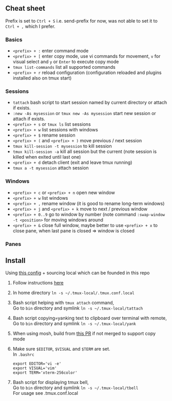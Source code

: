 ## Cheat sheet

Prefix is set to `Ctrl + S` i.e. send-prefix for now, was not able to set it to `Ctrl + ,` which I prefer.

### Basics

- `<prefix> + :` enter command mode
- `<prefix> + [` enter copy mode, use vi commands for movement, `v` for visual select and `y` or `Enter` to execute copy mode
- `tmux list-commands` list all supported commands
- `<prefix> + r` reload configuration (configuration reloaded and plugins installed also on tmux start)

### Sessions

- `tattach` bash script to start session named by current directory or attach if exists. 
- `:new -As mysession` or `tmux new -As mysession` start new session or attach if exists. 
- `<prefix> + s` or `tmux ls` list sessions
- `<prefix> + w` list sessions with windows
- `<prefix> + $` rename session 
- `<prefix> + (` and `<prefix> + )` move previous / next session
- `tmux kill-session -t mysession` to kill session
- `tmux kill-session -a` kill all session but the current (note session is killed when exited until last one)
- `<prefix> + d` detach client (exit and leave tmux running)
- `tmux a -t mysession` attach session

### Windows

- `<prefix> + c` or `<prefix> + n` open new window 
- `<prefix> + w` list windows
- `<prefix> + ,` rename window (it is good to rename long-term windows)
- `<prefix> + j` and  `<prefix> + k`  move to next / previous window
- `<prefix> + 0..9` go to window by number (note command `:swap-window -t <position>` for moving windows around
- `<prefix> + &` close full window, maybe better to use `<prefix> + x` to close pane, when last pane is closed => window is closed

### Panes

## Install

Using [this config](https://github.com/gpakosz/.tmux/) + sourcing local which can be founded in this repo

1.	Follow instructions [here](https://github.com/gpakosz/.tmux/)

1.	In home directory `ln -s ~/.tmux-local/.tmux.conf.local`

1.	Bash script helping with `tmux attach` command,   
Go to `bin` directory and symlink `ln -s ~/.tmux-local/tattach` 

1.	Bash script copying=yanking text to clipboard over terminal with remote,   
Go to `bin` directory and symlink `ln -s ~/.tmux-local/yank` 

1.	When using mosh, build from [this PR](https://github.com/mobile-shell/mosh/pull/1104) if not merged to support copy mode 

1.  Make sure `$EDITOR`, `$VISUAL` and `$TERM` are set.  
	In `.bashrc`
    ```
	export EDITOR='vi -e'
	export VISUAL='vim'
	export TERM='xterm-256color'

    ```

1.	Bash script for displaying tmux bell,   
Go to `bin` directory and symlink `ln -s ~/.tmux-local/tbell`   
For usage see .tmux.conf.local

